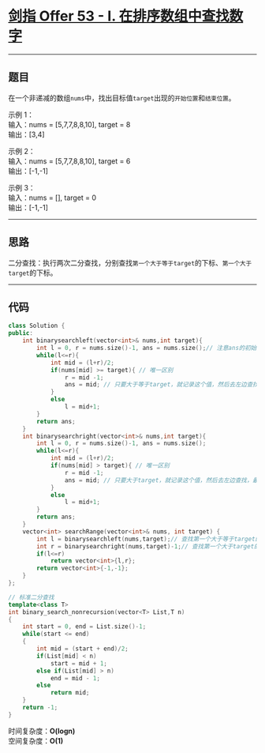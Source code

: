 # [剑指 Offer 53 - I. 在排序数组中查找数字](https://leetcode.cn/problems/find-first-and-last-position-of-element-in-sorted-array/description/)

---

## 题目

在一个非递减的数组`nums`中，找出目标值`target`出现的`开始位置`和`结束位置`。  

示例 1：  
输入：nums = [5,7,7,8,8,10], target = 8  
输出：[3,4]  

示例 2：  
输入：nums = [5,7,7,8,8,10], target = 6  
输出：[-1,-1]  

示例 3：  
输入：nums = [], target = 0  
输出：[-1,-1]  

---

## 思路

二分查找：执行两次二分查找，分别查找`第一个大于等于target`的下标、`第一个大于target`的下标。

---

## 代码

```C++
class Solution {
public:
    int binarysearchleft(vector<int>& nums,int target){
        int l = 0, r = nums.size()-1, ans = nums.size();// 注意ans的初始值
        while(l<=r){
            int mid = (l+r)/2;
            if(nums[mid] >= target){ // 唯一区别
                r = mid -1;
                ans = mid; // 只要大于等于target，就记录这个值，然后去左边查找，最终找到的就是第一个大于等于target的值
            }
            else
                l = mid+1;
        }
        return ans;
    }
    int binarysearchright(vector<int>& nums,int target){
        int l = 0, r = nums.size()-1, ans = nums.size();
        while(l<=r){
            int mid = (l+r)/2;
            if(nums[mid] > target){ // 唯一区别
                r = mid -1;
                ans = mid; // 只要大于target，就记录这个值，然后去左边查找，最终找到的就是第一个大于target的值
            }
            else
                l = mid+1;
        }
        return ans;
    }
    vector<int> searchRange(vector<int>& nums, int target) {
        int l = binarysearchleft(nums,target);// 查找第一个大于等于target的下标
        int r = binarysearchright(nums,target)-1;// 查找第一个大于target的下标，再减1，得到最后一个大于等于target的下标
        if(l<=r)
            return vector<int>{l,r};
        return vector<int>{-1,-1};
    }
};

// 标准二分查找
template<class T>
int binary_search_nonrecursion(vector<T> List,T n)
{
    int start = 0, end = List.size()-1;
    while(start <= end)
    {
        int mid = (start + end)/2;
        if(List[mid] < n)
            start = mid + 1;
        else if(List[mid] > n)
            end = mid - 1;
        else 
            return mid;
    }
    return -1;
}
```

时间复杂度：**O(logn)**  
空间复杂度：**O(1)**
